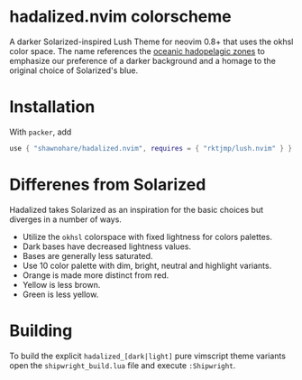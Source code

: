 # hadalized.nvim colorscheme

A darker Solarized-inspired Lush Theme for neovim 0.8+ that uses the okhsl
color space. The name references the
[oceanic hadopelagic zones](https://en.wikipedia.org/wiki/Hadal_zone)
to emphasize our preference of a darker background and a homage to the original
choice of Solarized's blue.

# Installation

With `packer`, add

```lua
use { "shawnohare/hadalized.nvim", requires = { "rktjmp/lush.nvim" } }
```

# Differenes from Solarized

Hadalized takes Solarized as an inspiration for the basic choices but
diverges in a number of ways.

- Utilize the `okhsl` colorspace with fixed lightness for colors palettes.
- Dark bases have decreased lightness values.
- Bases are generally less saturated.
- Use 10 color palette with dim, bright, neutral and highlight variants.
- Orange is made more distinct from red.
- Yellow is less brown.
- Green is less yellow.

# Building

To build the explicit `hadalized_[dark|light]` pure vimscript theme variants
open the `shipwright_build.lua` file and execute `:Shipwright`.

